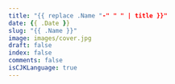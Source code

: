 ```yaml
---
title: "{{ replace .Name "-" " " | title }}"
date: {{ .Date }}
slug: "{{ .Name }}"
image: images/cover.jpg
draft: false
index: false
comments: false
isCJKLanguage: true
---
```


